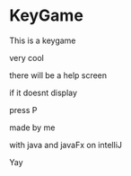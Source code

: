 # KeyGame
This is a keygame

very cool
 
 there will be a help screen
 
 
 if it doesnt display
 
 
 press P
 
 
 
 made by me
 
 with java and javaFx on intelliJ
 
 
 
 Yay
